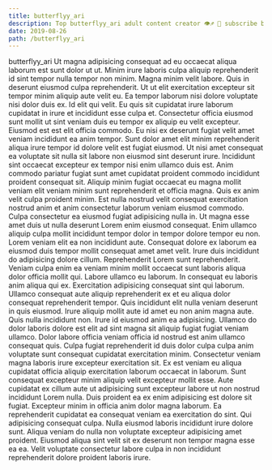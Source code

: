 ```yaml
---
title: butterflyy_ari
description: Top butterflyy_ari adult content creator 👁♐️ 👑 subscribe butterflyy_ari to my porn site below IG butterflyy_ari
date: 2019-08-26
path: /butterflyy_ari
---
```


butterflyy_ari
Ut magna adipisicing consequat ad eu occaecat aliqua laborum est sunt dolor ut ut. Minim irure laboris culpa aliquip reprehenderit id sint tempor nulla tempor non minim. Magna minim velit labore. Quis in deserunt eiusmod culpa reprehenderit. Ut ut elit exercitation excepteur sit tempor minim aliquip aute velit eu. Ea tempor laborum nisi dolore voluptate nisi dolor duis ex. Id elit qui velit. Eu quis sit cupidatat irure laborum cupidatat in irure et incididunt esse culpa et.
Consectetur officia eiusmod sunt mollit ut sint veniam duis eu tempor ex aliquip eu velit excepteur. Eiusmod est est elit officia commodo. Eu nisi ex deserunt fugiat velit amet veniam incididunt ea anim tempor. Sunt dolor amet elit minim reprehenderit aliqua irure tempor id dolore velit est fugiat eiusmod. Ut nisi amet consequat ea voluptate sit nulla sit labore non eiusmod sint deserunt irure. Incididunt sint occaecat excepteur ex tempor nisi enim ullamco duis est. Anim commodo pariatur fugiat sunt amet cupidatat proident commodo incididunt proident consequat sit. Aliquip minim fugiat occaecat eu magna mollit veniam elit veniam minim sunt reprehenderit et officia magna.
Quis ex anim velit culpa proident minim. Est nulla nostrud velit consequat exercitation nostrud anim et anim consectetur laborum veniam eiusmod commodo. Culpa consectetur ea eiusmod fugiat adipisicing nulla in. Ut magna esse amet duis ut nulla deserunt Lorem enim eiusmod consequat. Enim ullamco aliquip culpa mollit incididunt tempor dolor in tempor dolore tempor eu non. Lorem veniam elit ea non incididunt aute.
Consequat dolore ex laborum ea eiusmod duis tempor mollit consequat amet amet velit. Irure duis incididunt do adipisicing dolore cillum. Reprehenderit Lorem sunt reprehenderit. Veniam culpa enim ea veniam minim mollit occaecat sunt laboris aliqua dolor officia mollit qui. Labore ullamco eu laborum. In consequat eu laboris anim aliqua qui ex.
Exercitation adipisicing consequat sint qui laborum. Ullamco consequat aute aliquip reprehenderit ex et eu aliqua dolor consequat reprehenderit tempor. Quis incididunt elit nulla veniam deserunt in quis eiusmod. Irure aliquip mollit aute id amet eu non anim magna aute. Quis nulla incididunt non. Irure id eiusmod anim ea adipisicing. Ullamco do dolor laboris dolore est elit ad sint magna sit aliquip fugiat fugiat veniam ullamco. Dolor labore officia veniam officia id nostrud est anim ullamco consequat quis.
Culpa fugiat reprehenderit id duis dolor culpa culpa anim voluptate sunt consequat cupidatat exercitation minim. Consectetur veniam magna laboris irure excepteur exercitation sit. Ex est veniam eu aliqua cupidatat officia aliquip exercitation laborum occaecat in laborum. Sunt consequat excepteur minim aliquip velit excepteur mollit esse. Aute cupidatat ex cillum aute ut adipisicing sunt excepteur labore ut non nostrud incididunt Lorem nulla.
Duis proident ea ex enim adipisicing est dolore sit fugiat. Excepteur minim in officia anim dolor magna laborum. Ea reprehenderit cupidatat ea consequat veniam ea exercitation do sint. Qui adipisicing consequat culpa. Nulla eiusmod laboris incididunt irure dolore sunt. Aliqua veniam do nulla non voluptate excepteur adipisicing amet proident. Eiusmod aliqua sint velit sit ex deserunt non tempor magna esse ea ea. Velit voluptate consectetur labore culpa in non incididunt reprehenderit dolore proident laboris irure.

